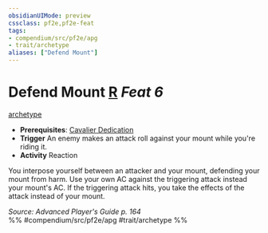 ```yaml
---
obsidianUIMode: preview
cssclass: pf2e,pf2e-feat
tags:
- compendium/src/pf2e/apg
- trait/archetype
aliases: ["Defend Mount"]
---
```

# Defend Mount  [R](/rules/core-rulebook/chapter-9-playing-the-game.md#Actions "Reaction") *Feat 6*  
[archetype](/rules/traits/archetype.md)  

- **Prerequisites**: [Cavalier Dedication](/compendium/feats/cavalier-dedication-apg.md)
- **Trigger** An enemy makes an attack roll against your mount while you're riding it.
- **Activity** Reaction

You interpose yourself between an attacker and your mount, defending your mount from harm. Use your own AC against the triggering attack instead your mount's AC. If the triggering attack hits, you take the effects of the attack instead of your mount.

*Source: Advanced Player's Guide p. 164*  
%% #compendium/src/pf2e/apg #trait/archetype %%